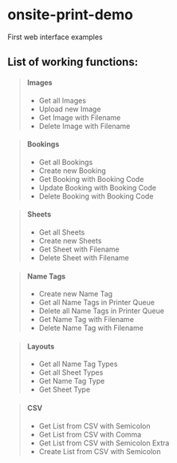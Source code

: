 # onsite-print-demo
First web interface examples

## List of working functions:
> #### Images
> - Get all Images
> - Upload new Image
> - Get Image with Filename
> - Delete Image with Filename

> #### Bookings
> - Get all Bookings
> - Create new Booking
> - Get Booking with Booking Code
> - Update Booking with Booking Code
> - Delete Booking with Booking Code

> #### Sheets
> - Get all Sheets
> - Create new Sheets
> - Get Sheet with Filename
> - Delete Sheet with Filename

> #### Name Tags
> - Create new Name Tag
> - Get all Name Tags in Printer Queue
> - Delete all Name Tags in Printer Queue
> - Get Name Tag with Filename 
> - Delete Name Tag with Filename

> #### Layouts
> - Get all Name Tag Types
> - Get all Sheet Types
> - Get Name Tag Type
> - Get Sheet Type

> #### CSV
> - Get List from CSV with Semicolon
> - Get List from CSV with Comma
> - Get List from CSV with Semicolon Extra
> - Create List from CSV with Semicolon